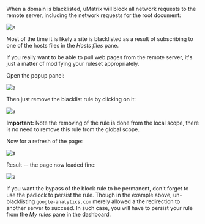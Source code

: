 When a domain is blacklisted, uMatrix will block all network requests to the remote server, including the network requests for the root document:

![a](https://user-images.githubusercontent.com/585534/33290912-358e2de2-d392-11e7-8612-0d38631a6fd2.png)

Most of the time it is likely a site is blacklisted as a result of subscribing to one of the hosts files in the _Hosts files_ pane.

If you really want to be able to pull web pages from the remote server, it's just a matter of modifying your ruleset appropriately.

Open the popup panel:

![a](https://user-images.githubusercontent.com/585534/33290869-103d90f0-d392-11e7-943c-c0666e26a05f.png)

Then just remove the blacklist rule by clicking on it:

![a](https://user-images.githubusercontent.com/585534/33291029-8d830cac-d392-11e7-967d-79f193697531.png)

**Important:** Note the removing of the rule is done from the local scope, there is no need to remove this rule from the global scope.

Now for a refresh of the page:

![a](https://user-images.githubusercontent.com/585534/33291196-03b673d2-d393-11e7-9033-e9c48ff3b9d5.png)

Result -- the page now loaded fine:

![a](https://user-images.githubusercontent.com/585534/33291269-43523378-d393-11e7-97e7-24c31a596954.png)

If you want the bypass of the block rule to be permanent, don't forget to use the padlock to persist the rule. Though in the example above, un-blacklisting `google-analytics.com` merely allowed a the redirection to another server to succeed. In such case, you will have to persist your rule from the _My rules_ pane in the dashboard.


